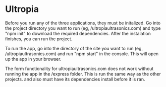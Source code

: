 # Ultropia

Before you run any of the three applications, they must be initalized. Go into the 
project directory you want to run (eg, /ultropiaultrasonics.com) and type "npm init" 
to download the required dependencies. After the instalation finishes, you can run
the project. 

To run the app, go into the directory of the site you want to run (eg, /ultropiaultrasonics.com) 
and run "npm start" in the console. This will open up the app in your browser. 

The form functionality for ultropiaultrasonics.com does not work without running the 
app in the /express folder. This is run the same way as the other projects. and also
must have its dependencies install before it is ran. 

